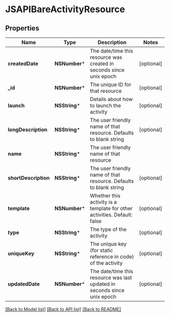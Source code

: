 # JSAPIBareActivityResource

## Properties
Name | Type | Description | Notes
------------ | ------------- | ------------- | -------------
**createdDate** | **NSNumber*** | The date/time this resource was created in seconds since unix epoch | [optional] 
**_id** | **NSNumber*** | The unique ID for that resource | [optional] 
**launch** | **NSString*** | Details about how to launch the activity | [optional] 
**longDescription** | **NSString*** | The user friendly name of that resource. Defaults to blank string | [optional] 
**name** | **NSString*** | The user friendly name of that resource | 
**shortDescription** | **NSString*** | The user friendly name of that resource. Defaults to blank string | [optional] 
**template** | **NSNumber*** | Whether this activity is a template for other activities. Default: false | [optional] 
**type** | **NSString*** | The type of the activity | [optional] 
**uniqueKey** | **NSString*** | The unique key (for static reference in code) of the activity | [optional] 
**updatedDate** | **NSNumber*** | The date/time this resource was last updated in seconds since unix epoch | [optional] 

[[Back to Model list]](../README.md#documentation-for-models) [[Back to API list]](../README.md#documentation-for-api-endpoints) [[Back to README]](../README.md)


